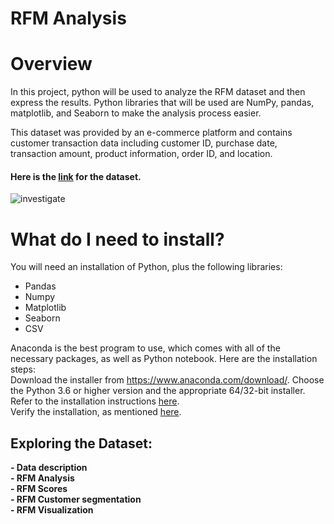 # **RFM Analysis**
# **Overview**
In this project, python will be used to analyze the RFM dataset and then express the results. Python libraries that will be used are NumPy, pandas, matplotlib, and Seaborn to make the analysis process easier.

This dataset was provided by an e-commerce platform and contains customer transaction data including customer ID, purchase date, transaction amount, product information, order ID, and location.

#### Here is the [link](https://statso.io/rfm-analysis-case-study/) for the dataset.

![investigate](https://www.google.com.ar/search?sxsrf=AB5stBgF_bdCBecU6NzVP-apxIqgS2P4fQ:1689710811548&q=rfm+analysis+pic&tbm=isch&sa=X&ved=2ahUKEwj85celh5mAAxWYTaQEHYalDdsQ0pQJegQIDBAB&biw=1536&bih=714&dpr=1.25#imgrc=3Yzi6y1z5E73WM)

# **What do I need to install?**
You will need an installation of Python, plus the following libraries:
- Pandas
- Numpy
- Matplotlib
- Seaborn
- CSV

Anaconda is the best program to use, which comes with all of the necessary packages, as well as Python notebook. Here are the installation steps:
<br>Download the installer from https://www.anaconda.com/download/. Choose the Python 3.6 or higher version and the appropriate 64/32-bit installer.
<br>Refer to the installation instructions [here](https://docs.anaconda.com/anaconda/install/).
<br>Verify the installation, as mentioned [here](https://docs.anaconda.com/anaconda/install/verify-install/).

## **Exploring the Dataset:**
**- Data description** <br>
**- RFM Analysis** <br>
**- RFM Scores** <br>
**- RFM Customer segmentation** <br>
**- RFM Visualization** <br>
